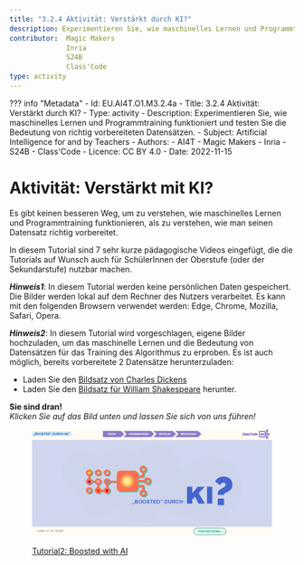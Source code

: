 ```yaml
---
title: "3.2.4 Aktivität: Verstärkt durch KI?"
description: Experimentieren Sie, wie maschinelles Lernen und Programmtraining funktioniert und testen Sie die Bedeutung von richtig vorbereiteten Datensätzen.
contributor:  Magic Makers
              Inria
              S24B
              Class'Code     
type: activity
---
```

??? info "Metadata"
    - Id: EU.AI4T.O1.M3.2.4a
    - Title: 3.2.4 Aktivität: Verstärkt durch KI?
    - Type: activity
    - Description: Experimentieren Sie, wie maschinelles Lernen und Programmtraining funktioniert und testen Sie die Bedeutung von richtig vorbereiteten Datensätzen.
    - Subject: Artificial Intelligence for and by Teachers
    - Authors:
        - AI4T 
        - Magic Makers
        - Inria
        - S24B
        - Class'Code
    - Licence: CC BY 4.0
    - Date: 2022-11-15


# Aktivität: Verstärkt mit KI?
Es gibt keinen besseren Weg, um zu verstehen, wie maschinelles Lernen und Programmtraining funktionieren, als zu verstehen, wie man seinen Datensatz richtig vorbereitet.

In diesem Tutorial sind 7 sehr kurze pädagogische Videos eingefügt, die die Tutorials auf Wunsch auch für SchülerInnen der Oberstufe (oder der Sekundarstufe) nutzbar machen.

**_Hinweis1_**: In diesem Tutorial werden keine persönlichen Daten gespeichert. Die Bilder werden lokal auf dem Rechner des Nutzers verarbeitet. Es kann mit den folgenden Browsern verwendet werden: Edge, Chrome, Mozilla, Safari, Opera.

**_Hinweis2_**: In diesem Tutorial wird vorgeschlagen, eigene Bilder hochzuladen, um das maschinelle Lernen und die Bedeutung von Datensätzen für das Training des Algorithmus zu erproben. Es ist auch möglich, bereits vorbereitete 2 Datensätze herunterzuladen:  
- Laden Sie den [Bildsatz von Charles Dickens](Images/Images-set-of-Charles-Dickens.zip)  
- Laden Sie den [Bildsatz für William Shakespeare](Images/Images-set-of-William-Shakespear.zip) herunter.


**Sie sind dran!**  
_Klicken Sie auf das Bild unten und lassen Sie sich von uns führen!_

<a href="https://pixees.fr/classcodeiai/app/tuto2?lang=de" target="_blank"><figure>
  <img src="Images/Tuto-M2-BoostedIA-DE.png" />
  <figcaption> Tutorial2: Boosted with AI </figcaption>
</figure></a>
